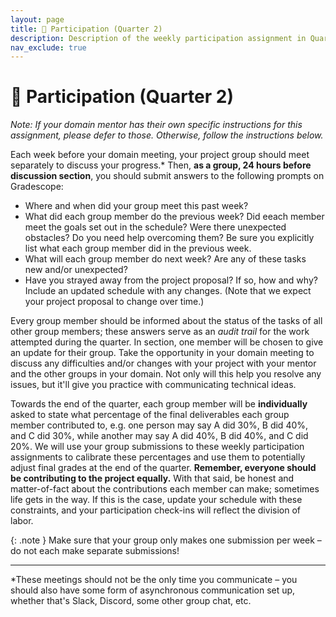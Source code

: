 ```yaml
---
layout: page
title: 🙋 Participation (Quarter 2)
description: Description of the weekly participation assignment in Quarter 2.
nav_exclude: true
---
```


# 🙋 Participation (Quarter 2)

_Note: If your domain mentor has their own specific instructions for this assignment, please defer to those. Otherwise, follow the instructions below._

Each week before your domain meeting, your project group should meet separately to discuss your progress.* Then, **as a group, 24 hours before discussion section**, you should submit answers to the following prompts on Gradescope:

- Where and when did your group meet this past week?
- What did each group member do the previous week? Did eeach member meet the goals set out in the schedule? Were there unexpected obstacles? Do you need help overcoming them? Be sure you explicitly list what each group member did in the previous week.
- What will each group member do next week? Are any of these tasks new and/or unexpected?
- Have you strayed away from the project proposal? If so, how and why? Include an updated schedule with any changes. (Note that we expect your project proposal to change over time.)

Every group member should be informed about the status of the tasks of all other group members; these answers serve as an _audit trail_ for the work attempted during the quarter. In section, one member will be chosen to give an update for their group. Take the opportunity in your domain meeting to discuss any difficulties and/or changes with your project with your mentor and the other groups in your domain. Not only will this help you resolve any issues, but it'll give you practice with communicating technical ideas.

Towards the end of the quarter, each group member will be **individually** asked to state what percentage of the final deliverables each group member contributed to, e.g. one person may say A did 30%, B did 40%, and C did 30%, while another may say A did 40%, B did 40%, and C did 20%. We will use your group submissions to these weekly participation assignments to calibrate these percentages and use them to potentially adjust final grades at the end of the quarter. **Remember, everyone should be contributing to the project equally.** With that said, be honest and matter-of-fact about the contributions each member can make; sometimes life gets in the way. If this is the case, update your schedule with these constraints, and your participation check-ins will reflect the division of labor.

{: .note }
Make sure that your group only makes one submission per week – do not each make separate submissions!

---

*These meetings should not be the only time you communicate – you should also have some form of asynchronous communication set up, whether that's Slack, Discord, some other group chat, etc.